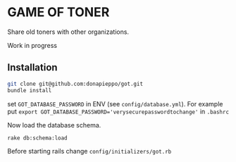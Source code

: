 # GAME OF TONER 

Share old toners with other organizations.

Work in progress

## Installation 

```bash
git clone git@github.com:donapieppo/got.git
bundle install 
```
set `GOT_DATABASE_PASSWORD` in ENV (see
`config/database.yml`). For example put
`export GOT_DATABASE_PASSWORD='verysecurepasswordtochange'`
in `.bashrc`

Now load the database schema.

```bash
rake db:schema:load
```

Before starting rails change 
`config/initializers/got.rb`







